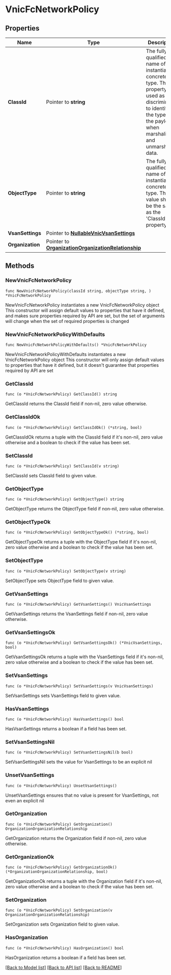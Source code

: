 # VnicFcNetworkPolicy

## Properties

Name | Type | Description | Notes
------------ | ------------- | ------------- | -------------
**ClassId** | Pointer to **string** | The fully-qualified name of the instantiated, concrete type. This property is used as a discriminator to identify the type of the payload when marshaling and unmarshaling data. | [default to "vnic.FcNetworkPolicy"]
**ObjectType** | Pointer to **string** | The fully-qualified name of the instantiated, concrete type. The value should be the same as the &#39;ClassId&#39; property. | [default to "vnic.FcNetworkPolicy"]
**VsanSettings** | Pointer to [**NullableVnicVsanSettings**](vnic.VsanSettings.md) |  | [optional] 
**Organization** | Pointer to [**OrganizationOrganizationRelationship**](organization.Organization.Relationship.md) |  | [optional] 

## Methods

### NewVnicFcNetworkPolicy

`func NewVnicFcNetworkPolicy(classId string, objectType string, ) *VnicFcNetworkPolicy`

NewVnicFcNetworkPolicy instantiates a new VnicFcNetworkPolicy object
This constructor will assign default values to properties that have it defined,
and makes sure properties required by API are set, but the set of arguments
will change when the set of required properties is changed

### NewVnicFcNetworkPolicyWithDefaults

`func NewVnicFcNetworkPolicyWithDefaults() *VnicFcNetworkPolicy`

NewVnicFcNetworkPolicyWithDefaults instantiates a new VnicFcNetworkPolicy object
This constructor will only assign default values to properties that have it defined,
but it doesn't guarantee that properties required by API are set

### GetClassId

`func (o *VnicFcNetworkPolicy) GetClassId() string`

GetClassId returns the ClassId field if non-nil, zero value otherwise.

### GetClassIdOk

`func (o *VnicFcNetworkPolicy) GetClassIdOk() (*string, bool)`

GetClassIdOk returns a tuple with the ClassId field if it's non-nil, zero value otherwise
and a boolean to check if the value has been set.

### SetClassId

`func (o *VnicFcNetworkPolicy) SetClassId(v string)`

SetClassId sets ClassId field to given value.


### GetObjectType

`func (o *VnicFcNetworkPolicy) GetObjectType() string`

GetObjectType returns the ObjectType field if non-nil, zero value otherwise.

### GetObjectTypeOk

`func (o *VnicFcNetworkPolicy) GetObjectTypeOk() (*string, bool)`

GetObjectTypeOk returns a tuple with the ObjectType field if it's non-nil, zero value otherwise
and a boolean to check if the value has been set.

### SetObjectType

`func (o *VnicFcNetworkPolicy) SetObjectType(v string)`

SetObjectType sets ObjectType field to given value.


### GetVsanSettings

`func (o *VnicFcNetworkPolicy) GetVsanSettings() VnicVsanSettings`

GetVsanSettings returns the VsanSettings field if non-nil, zero value otherwise.

### GetVsanSettingsOk

`func (o *VnicFcNetworkPolicy) GetVsanSettingsOk() (*VnicVsanSettings, bool)`

GetVsanSettingsOk returns a tuple with the VsanSettings field if it's non-nil, zero value otherwise
and a boolean to check if the value has been set.

### SetVsanSettings

`func (o *VnicFcNetworkPolicy) SetVsanSettings(v VnicVsanSettings)`

SetVsanSettings sets VsanSettings field to given value.

### HasVsanSettings

`func (o *VnicFcNetworkPolicy) HasVsanSettings() bool`

HasVsanSettings returns a boolean if a field has been set.

### SetVsanSettingsNil

`func (o *VnicFcNetworkPolicy) SetVsanSettingsNil(b bool)`

 SetVsanSettingsNil sets the value for VsanSettings to be an explicit nil

### UnsetVsanSettings
`func (o *VnicFcNetworkPolicy) UnsetVsanSettings()`

UnsetVsanSettings ensures that no value is present for VsanSettings, not even an explicit nil
### GetOrganization

`func (o *VnicFcNetworkPolicy) GetOrganization() OrganizationOrganizationRelationship`

GetOrganization returns the Organization field if non-nil, zero value otherwise.

### GetOrganizationOk

`func (o *VnicFcNetworkPolicy) GetOrganizationOk() (*OrganizationOrganizationRelationship, bool)`

GetOrganizationOk returns a tuple with the Organization field if it's non-nil, zero value otherwise
and a boolean to check if the value has been set.

### SetOrganization

`func (o *VnicFcNetworkPolicy) SetOrganization(v OrganizationOrganizationRelationship)`

SetOrganization sets Organization field to given value.

### HasOrganization

`func (o *VnicFcNetworkPolicy) HasOrganization() bool`

HasOrganization returns a boolean if a field has been set.


[[Back to Model list]](../README.md#documentation-for-models) [[Back to API list]](../README.md#documentation-for-api-endpoints) [[Back to README]](../README.md)


